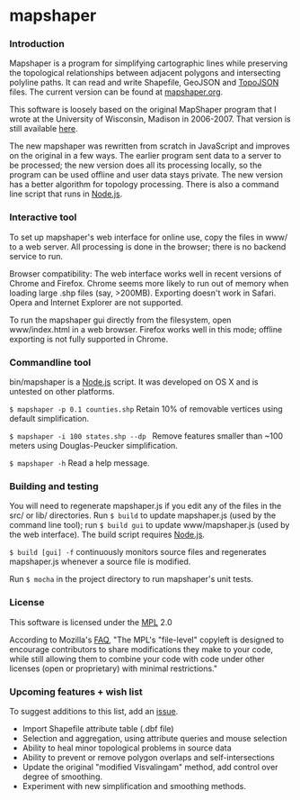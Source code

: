# mapshaper

### Introduction

Mapshaper is a program for simplifying cartographic lines while preserving the topological relationships between adjacent polygons and intersecting polyline paths. It can read and write Shapefile, GeoJSON and [TopoJSON](https://github.com/mbostock/topojson/wiki) files. The current version can be found at [mapshaper.org](http://www.mapshaper.org).

This software is loosely based on the original MapShaper program that I wrote at the University of Wisconsin, Madison in 2006-2007. That version is still available [here](http://mapshaper.com/test/OldMapShaper.swf).

The new mapshaper was rewritten from scratch in JavaScript and improves on the original in a few ways. The earlier program sent data to a server to be processed; the new version does all its processing locally, so the program can be used offline and user data stays private. The new version has a better algorithm for topology processing. There is also a command line script that runs in [Node.js](http://nodejs.org).

### Interactive tool

To set up mapshaper's web interface for online use, copy the files in www/ to a web server. All processing is done in the browser; there is no backend service to run.

Browser compatibility: The web interface works well in recent versions of Chrome and Firefox. Chrome seems more likely to run out of memory when loading large .shp files (say, >200MB). Exporting doesn't work in Safari. Opera and Internet Explorer are not supported.

To run the mapshaper gui directly from the filesystem, open www/index.html in a web browser. Firefox works well in this mode; offline exporting is not fully supported in Chrome.

### Commandline tool

bin/mapshaper is a [Node.js](http://nodejs.org) script. It was developed on OS X and is untested on other platforms.
 
`$ mapshaper -p 0.1 counties.shp`  Retain 10% of removable vertices using default simplification.

`$ mapshaper -i 100 states.shp --dp `  Remove features smaller than ~100 meters using Douglas-Peucker simplification.

`$ mapshaper -h` Read a help message.

### Building and testing

You will need to regenerate mapshaper.js if you edit any of the files in the src/ or lib/ directories. Run `$ build` to update mapshaper.js (used by the command line tool); run `$ build gui` to update www/mapshaper.js (used by the web interface). The build script requires [Node.js](http://nodejs.org).

`$ build [gui] -f` continuously monitors source files and regenerates  mapshaper.js whenever a source file is modified.

Run `$ mocha` in the project directory to run mapshaper's unit tests.


### License

This software is licensed under the [MPL](http://www.mozilla.org/MPL/2.0/) 2.0

According to Mozilla's [FAQ](http://www.mozilla.org/MPL/2.0/FAQ.html), "The MPL's "file-level" copyleft is designed to encourage contributors to share modifications they make to your code, while still allowing them to combine your code with code under other licenses (open or proprietary) with minimal restrictions."

### Upcoming features + wish list

To suggest additions to this list, add an [issue](https://github.com/mbloch/mapshaper/issues).

- Import Shapefile attribute table (.dbf file)
- Selection and aggregation, using attribute queries and mouse selection
- Ability to heal minor topological problems in source data
- Ability to prevent or remove polygon overlaps and self-intersections
- Update the original "modified Visvalingam" method, add control over degree of smoothing.
- Experiment with new simplification and smoothing methods.

